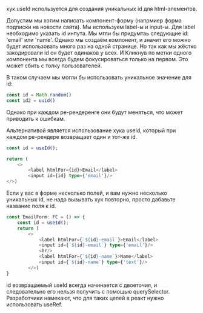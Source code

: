 хук useId используется для создания уникальных id для html-элементов.

Допустим мы хотим написать компонент-форму (напрмиер форма подписки на новости сайта).
Мы используем label-ы и input-ы. Для label необходимо указать id инпута. Мы мгли бы придумтаь следующие id: 'email' или 'name'.
Однако мы создаём компонент, и значит его можно будет использовать много раз на одной странице.
Но так как мы жёстко закодировали id он будет одинаков у всех. И Кликнув по метки одного компонента мы всегда будем фокусироваться только на первом. Это может сбить с толку пользователей.

В таком случаем мы могли бы использовать уникальное значение для id:
```typescript jsx
const id = Math.random()
const id2 = uuid()
```
Однако при каждом ре-рендеренге они будут меняться, что может приводить к ошибкам.

Альтернативой является использование хука useId, который при каждом ре-рендере возвращает один и тот-же id.
```typescript jsx
const id = useId();

return (
    <>
        <label htmlFor={id}>Email</label>
        <input id={id} type={'email'}/>
</>)
```

Если у вас в форме несколько полей, и вам нужно несколько уникальных id, не надо вызывать хук повторно, просто дабавьте название поля к id.
```typescript jsx
const EmailForm: FC = () => {
    const id = useId();
    return (
        <>
            <label htmlFor={`${id}-email`}>Email</label>
            <input id={`${id}-email`} type={'email'}/>
            <br/>
            <label htmlFor={`${id}-name`}>Name</label>
            <input id={`${id}-name`} type={'text'}/>
        </>)
}
```

id возвращаемый useId всегда начинается с двоеточия, и следовательно его нельзя получить с помощью querySelector. Разработчики намекают, что для таких целей в реакт нужно использовать useRef.

